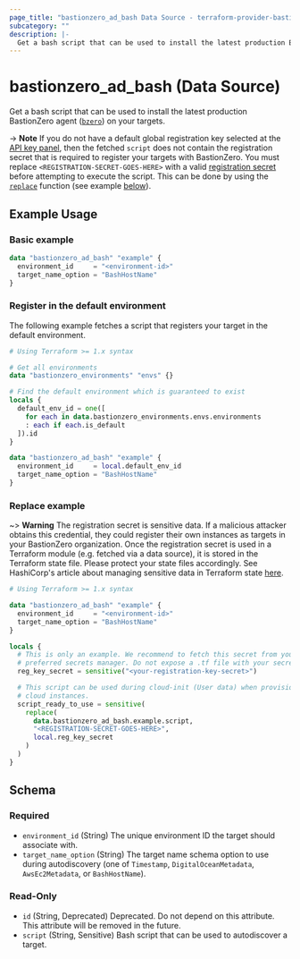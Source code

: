 ```yaml
---
page_title: "bastionzero_ad_bash Data Source - terraform-provider-bastionzero"
subcategory: ""
description: |-
  Get a bash script that can be used to install the latest production BastionZero agent (bzero https://github.com/bastionzero/bzero) on your targets.
---
```


# bastionzero_ad_bash (Data Source)

Get a bash script that can be used to install the latest production BastionZero agent ([`bzero`](https://github.com/bastionzero/bzero)) on your targets.

-> **Note** If you do not have a default global registration key selected at the
[API key panel](https://cloud.bastionzero.com/admin/apikeys), then the fetched
`script` does not contain the registration secret that is required to register
your targets with BastionZero. You must replace
`<REGISTRATION-SECRET-GOES-HERE>` with a valid [registration
secret](https://docs.bastionzero.com/docs/admin-guide/authorization#registration-api-keys)
before attempting to execute the script. This can be done by using the
[`replace`](https://www.terraform.io/language/functions/replace) function (see
example [below](#replace-example)).

## Example Usage

### Basic example

```terraform
data "bastionzero_ad_bash" "example" {
  environment_id     = "<environment-id>"
  target_name_option = "BashHostName"
}
```

### Register in the default environment

The following example fetches a script that registers your target in the default
environment.

```terraform
# Using Terraform >= 1.x syntax

# Get all environments
data "bastionzero_environments" "envs" {}

# Find the default environment which is guaranteed to exist
locals {
  default_env_id = one([
    for each in data.bastionzero_environments.envs.environments
    : each if each.is_default
  ]).id
}

data "bastionzero_ad_bash" "example" {
  environment_id     = local.default_env_id
  target_name_option = "BashHostName"
}
```

### Replace example

~> **Warning** The registration secret is sensitive data. If a malicious
attacker obtains this credential, they could register their own instances as
targets in your BastionZero organization. Once the registration secret is used
in a Terraform module (e.g. fetched via a data source), it is stored in the
Terraform state file. Please protect your state files accordingly. See
HashiCorp's article about managing sensitive data in Terraform state
[here](https://developer.hashicorp.com/terraform/language/state/sensitive-data).

```terraform
# Using Terraform >= 1.x syntax

data "bastionzero_ad_bash" "example" {
  environment_id     = "<environment-id>"
  target_name_option = "BashHostName"
}

locals {
  # This is only an example. We recommend to fetch this secret from your
  # preferred secrets manager. Do not expose a .tf file with your secret
  reg_key_secret = sensitive("<your-registration-key-secret>")

  # This script can be used during cloud-init (User data) when provisioning your
  # cloud instances. 
  script_ready_to_use = sensitive(
    replace(
      data.bastionzero_ad_bash.example.script,
      "<REGISTRATION-SECRET-GOES-HERE>",
      local.reg_key_secret
    )
  )
}
```

<!-- schema generated by tfplugindocs -->
## Schema

### Required

- `environment_id` (String) The unique environment ID the target should associate with.
- `target_name_option` (String) The target name schema option to use during autodiscovery (one of `Timestamp`, `DigitalOceanMetadata`, `AwsEc2Metadata`, or `BashHostName`).

### Read-Only

- `id` (String, Deprecated) Deprecated. Do not depend on this attribute. This attribute will be removed in the future.
- `script` (String, Sensitive) Bash script that can be used to autodiscover a target.